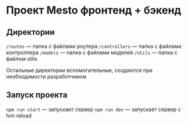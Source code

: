 # Проект Mesto фронтенд + бэкенд

## Директории

`/routes` — папка с файлами роутера
`/controllers` — папка с файлами контроллера
`/models` — папка с файлами моделей
`/utils` — папка с файлом utils

Остальные директории вспомогательные, создаются при необходимости разработчиком

## Запуск проекта

`npm run start` — запускает сервер
`npm run dev` — запускает сервер с hot-reload
